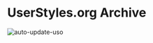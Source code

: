 # UserStyles.org Archive

![auto-update-uso](https://github.com/33kk/uso-archive/workflows/auto-update-uso/badge.svg?branch=flomaster)
